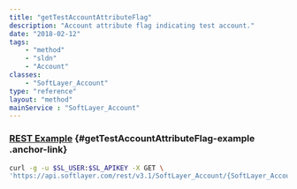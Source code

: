 ```yaml
---
title: "getTestAccountAttributeFlag"
description: "Account attribute flag indicating test account."
date: "2018-02-12"
tags:
    - "method"
    - "sldn"
    - "Account"
classes:
    - "SoftLayer_Account"
type: "reference"
layout: "method"
mainService : "SoftLayer_Account"
---
```


### [REST Example](#getTestAccountAttributeFlag-example) <a href="/article/rest/"><i class="fas fa-question"></i></a> {#getTestAccountAttributeFlag-example .anchor-link} 
```bash
curl -g -u $SL_USER:$SL_APIKEY -X GET \
'https://api.softlayer.com/rest/v3.1/SoftLayer_Account/{SoftLayer_AccountID}/getTestAccountAttributeFlag'
```

